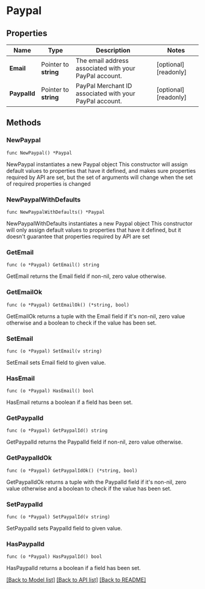 # Paypal

## Properties

Name | Type | Description | Notes
------------ | ------------- | ------------- | -------------
**Email** | Pointer to **string** | The email address associated with your PayPal account. | [optional] [readonly] 
**PaypalId** | Pointer to **string** | PayPal Merchant ID associated with your PayPal account. | [optional] [readonly] 

## Methods

### NewPaypal

`func NewPaypal() *Paypal`

NewPaypal instantiates a new Paypal object
This constructor will assign default values to properties that have it defined,
and makes sure properties required by API are set, but the set of arguments
will change when the set of required properties is changed

### NewPaypalWithDefaults

`func NewPaypalWithDefaults() *Paypal`

NewPaypalWithDefaults instantiates a new Paypal object
This constructor will only assign default values to properties that have it defined,
but it doesn't guarantee that properties required by API are set

### GetEmail

`func (o *Paypal) GetEmail() string`

GetEmail returns the Email field if non-nil, zero value otherwise.

### GetEmailOk

`func (o *Paypal) GetEmailOk() (*string, bool)`

GetEmailOk returns a tuple with the Email field if it's non-nil, zero value otherwise
and a boolean to check if the value has been set.

### SetEmail

`func (o *Paypal) SetEmail(v string)`

SetEmail sets Email field to given value.

### HasEmail

`func (o *Paypal) HasEmail() bool`

HasEmail returns a boolean if a field has been set.

### GetPaypalId

`func (o *Paypal) GetPaypalId() string`

GetPaypalId returns the PaypalId field if non-nil, zero value otherwise.

### GetPaypalIdOk

`func (o *Paypal) GetPaypalIdOk() (*string, bool)`

GetPaypalIdOk returns a tuple with the PaypalId field if it's non-nil, zero value otherwise
and a boolean to check if the value has been set.

### SetPaypalId

`func (o *Paypal) SetPaypalId(v string)`

SetPaypalId sets PaypalId field to given value.

### HasPaypalId

`func (o *Paypal) HasPaypalId() bool`

HasPaypalId returns a boolean if a field has been set.


[[Back to Model list]](../README.md#documentation-for-models) [[Back to API list]](../README.md#documentation-for-api-endpoints) [[Back to README]](../README.md)


